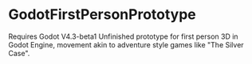 # GodotFirstPersonPrototype
Requires Godot V4.3-beta1
Unfinished prototype for first person 3D in Godot Engine, movement akin to adventure style games like "The Silver Case". 
